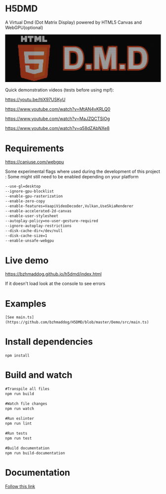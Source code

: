 # H5DMD

A Virtual Dmd (Dot Matrix Display) powered by HTML5 Canvas and WebGPU(optional)

![256x78 Dmd on a 1280x390 display](/logo.png?raw=true "1 dot = 4x4 pixels")

Quick demonstration videos (tests before using mpf):

https://youtu.be/ItiX97USKyU

https://www.youtube.com/watch?v=MtAN4vKRLQ0

https://www.youtube.com/watch?v=MaJZQCTSiOg

https://www.youtube.com/watch?v=q58dZAbNXe8


# Requirements

https://caniuse.com/webgpu

Some experimental flags where used during the development of this project : Some might still need to be enabled
depending on your platform
```
--use-gl=desktop
--ignore-gpu-blocklist
--enable-gpu-rasterization
--enable-zero-copy
--enable-features=VaapiVideoDecoder,Vulkan,UseSkiaRenderer
--enable-accelerated-2d-canvas
--enable-user-stylesheet
--autoplay-policy=no-user-gesture-required
--ignore-autoplay-restrictions
--disk-cache-dir=/dev/null
--disk-cache-size=1
--enable-unsafe-webgpu
```

# Live demo

https://bzhmaddog.github.io/h5dmd/index.html

If it doesn't load look at the console to see errors

# Examples

```
[See main.ts](https://github.com/bzhmaddog/H5DMD/blob/master/Demo/src/main.ts)

```

# Install dependencies
```
npm install
```

# Build and watch
```
#Transpile all files
npm run build

#Watch file changes
npm run watch

#Run eslinter
npm run lint

#Run tests
npm run test

#Build documentation
npm run build-documentation
```

# Documentation

[Follow this link](http://bzhmaddog.github.io/h5dmd/docs/index.html)